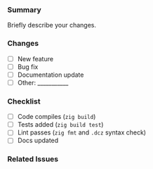 ### Summary
Briefly describe your changes.

### Changes
- [ ] New feature
- [ ] Bug fix
- [ ] Documentation update
- [ ] Other: ___________

### Checklist
- [ ] Code compiles (`zig build`)
- [ ] Tests added (`zig build test`)
- [ ] Lint passes (`zig fmt` and `.dcz` syntax check)
- [ ] Docs updated

### Related Issues